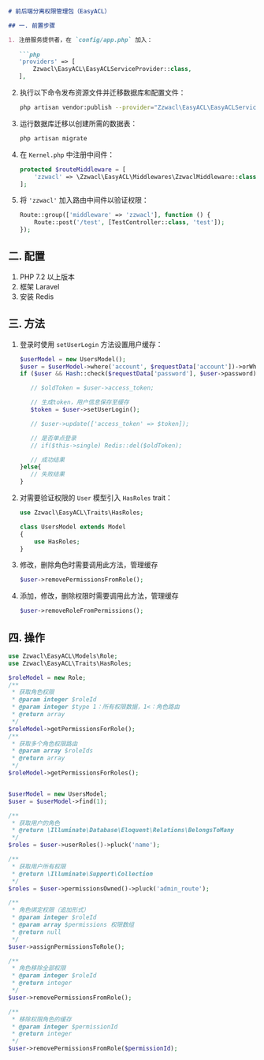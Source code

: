```markdown
# 前后端分离权限管理包（EasyACL）

## 一. 前置步骤

1. 注册服务提供者，在 `config/app.php` 加入：
   
   ```php
   'providers' => [
       Zzwacl\EasyACL\EasyACLServiceProvider::class,
   ],
   ```

2. 执行以下命令发布资源文件并迁移数据库和配置文件：

   ```bash
   php artisan vendor:publish --provider="Zzwacl\EasyACL\EasyACLServiceProvider"
   ```

3. 运行数据库迁移以创建所需的数据表：

   ```bash
   php artisan migrate
   ```

4. 在 `Kernel.php` 中注册中间件：

   ```php
   protected $routeMiddleware = [
       'zzwacl' => \Zzwacl\EasyACL\Middlewares\ZzwaclMiddleware::class,
   ];
   ```

5. 将 `'zzwacl'` 加入路由中间件以验证权限：

   ```php
   Route::group(['middleware' => 'zzwacl'], function () {
       Route::post('/test', [TestController::class, 'test']);
   });
   ```

## 二. 配置

1. PHP 7.2 以上版本
2. 框架 Laravel
3. 安装 Redis

## 三. 方法

1. 登录时使用 `setUserLogin` 方法设置用户缓存：

   ```php
   $userModel = new UsersModel();
   $user = $userModel->where('account', $requestData['account'])->orWhere('phone', $requestData['account'])->first();
   if ($user && Hash::check($requestData['password'], $user->password)) {

      // $oldToken = $user->access_token;

      // 生成token，用户信息保存至缓存
      $token = $user->setUserLogin();

      // $user->update(['access_token' => $token]);

      // 是否单点登录
      // if($this->single) Redis::del($oldToken);

      // 成功结果
   }else{
      // 失败结果
   }
   ```

2. 对需要验证权限的 `User` 模型引入 `HasRoles` trait：

   ```php
   use Zzwacl\EasyACL\Traits\HasRoles;
   
   class UsersModel extends Model
   {
       use HasRoles;
   }
   ```
3. 修改，删除角色时需要调用此方法，管理缓存

   ```php
   $user->removePermissionsFromRole();
   ```

4. 添加，修改，删除权限时需要调用此方法，管理缓存
   ```php
   $user->removeRoleFromPermissions();
   ```

## 四. 操作

   ```php
   use Zzwacl\EasyACL\Models\Role;
   use Zzwacl\EasyACL\Traits\HasRoles;

   $roleModel = new Role;
   /**
    * 获取角色权限
    * @param integer $roleId
    * @param integer $type 1：所有权限数据，1<：角色路由
    * @return array
    */ 
   $roleModel->getPermissionsForRole();
   /**
    * 获取多个角色权限路由
    * @param array $roleIds
    * @return array
    */
   $roleModel->getPermissionsForRoles();


   $userModel = new UsersModel;
   $user = $userModel->find(1);

   /**
    * 获取用户的角色
    * @return \Illuminate\Database\Eloquent\Relations\BelongsToMany
    */
   $roles = $user->userRoles()->pluck('name');

   /**
    * 获取用户所有权限
    * @return \Illuminate\Support\Collection
    */
   $roles = $user->permissionsOwned()->pluck('admin_route');

   /**
    * 角色绑定权限（追加形式）
    * @param integer $roleId
    * @param array $permissions 权限数组
    * @return null
    */
   $user->assignPermissionsToRole();

   /**
    * 角色移除全部权限
    * @param integer $roleId
    * @return integer
    */
   $user->removePermissionsFromRole();

   /**
    * 移除权限角色的缓存
    * @param integer $permissionId
    * @return integer
    */
   $user->removePermissionsFromRole($permissionId);
   ```

```